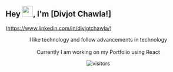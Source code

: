## Hey <img src="https://github.com/TheDudeThatCode/TheDudeThatCode/blob/master/Assets/Hi.gif" width="29px">, I'm [Divjot Chawla!]
(https://www.linkedin.com/in/divjotchawla/)
<center> I like technology and follow advancements in technology<center><br>
  <center>Currently I am working on my Portfolio using React</center>

![visitors](https://visitor-badge.laobi.icu/badge?page_id=DivjotSingh10.DivjotSingh10)
